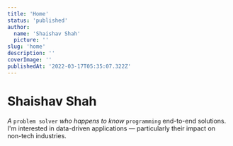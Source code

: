 ```yaml
---
title: 'Home'
status: 'published'
author:
  name: 'Shaishav Shah'
  picture: ''
slug: 'home'
description: ''
coverImage: ''
publishedAt: '2022-03-17T05:35:07.322Z'
---
```


# Shaishav Shah

*A* `problem solver` *who happens to know* `programming` end-to-end solutions. I'm interested in data-driven applications — particularly their impact on non-tech industries.
